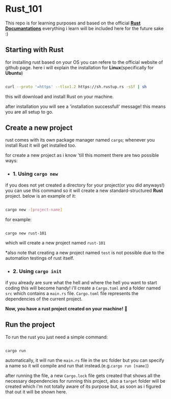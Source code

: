 # Rust_101

This repo is for learning purposes and based on the official [**Rust Documantations**](https://doc.rust-lang.org/book/) everything i learn will be included here for the future sake :)

## Starting with Rust

for installing rust based on your OS you can refere to the official website of github page. here i will explain the installation for **Linux**(specifically for **Ubuntu**)

```bash

curl --proto '=https' --tlsv1.2 https://sh.rustup.rs -sSf | sh
```

this will download and install Rust on your machine.

after installation you will see a 'installation successfull' message! this means you are all setup to go.

## Create a new project

rust comes with its own package manager named `cargo`; whenever you install Rust it will get installed too.

for create a new project as i know 'till this moment there are two possible ways:

- ### 1. Using `cargo new`

if you does not yet created a directory for your project(or you did anyways!) you can use this command so it will create a new standard-structured **Rust** project. below is an example of it:

```bash

cargo new -[project-name]
```

for example:

```bash

cargo new rust-101
```

which will create a new project named `rust-101`

*also note that creating a new project named `test` is not possible due to the automation testings of rust itself.

- ### 2. Using `cargo init`

if you already are sure what the hell and where the hell you want to start coding this will become handy!
i'll create a `Cargo.toml` and a folder named `src` which contains a `main.rs` file.
`Cargo.toml` file represents the dependencies of the current project.

**Now, you have a rust project created on your machine!** 🎉

## Run the project

To run the rust you just need a simple command:

```bash

cargo run
```

automatically, it will run the `main.rs` file in the src folder but you can specify a name so it will compile and run that instead.(e.g.`cargo run [name]`)

after running the file, a new `Cargo.lock` file gets created that shows all the necessary dependencies for running this project, also a `target` folder will be created which i'm not totally aware of its purpose but, as soon as i figured that out it will be shown here.
